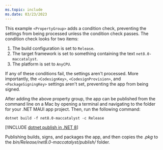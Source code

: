```yaml
---
ms.topic: include
ms.date: 03/23/2023
---
```


This example `<PropertyGroup>` adds a condition check, preventing the settings from being processed unless the condition check passes. The condition check looks for two items:

1. The build configuration is set to `Release`.
1. The target framework is set to something containing the text `net8.0-maccatalyst`.
1. The platform is set to `AnyCPU`.

If any of these conditions fail, the settings aren't processed. More importantly, the `<CodesignKey>`, `<CodesignProvision>`, and `<PackageSigningKey>` settings aren't set, preventing the app from being signed.

After adding the above property group, the app can be published from the command line on a Mac by opening a terminal and navigating to the folder for your .NET MAUI app project. Then, run the following command:

```dotnetcli
dotnet build -f net8.0-maccatalyst -c Release
```

[!INCLUDE [dotnet publish in .NET 8](~/includes/dotnet-publish-net8.md)]

Publishing builds, signs, and packages the app, and then copies the *.pkg* to the *bin/Release/net8.0-maccatalyst/publish/* folder.
